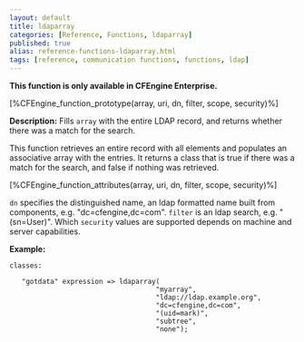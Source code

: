 ```yaml
---
layout: default
title: ldaparray
categories: [Reference, Functions, ldaparray]
published: true
alias: reference-functions-ldaparray.html
tags: [reference, communication functions, functions, ldap]
---
```


**This function is only available in CFEngine Enterprise.**

[%CFEngine_function_prototype(array, uri, dn, filter, scope, security)%]

**Description:** Fills `array` with the entire LDAP record, and returns 
whether there was a match for the search.

This function retrieves an entire record with all elements and populates
an associative array with the entries. It returns a class that is true
if there was a match for the search, and false if nothing was retrieved.

[%CFEngine_function_attributes(array, uri, dn, filter, scope, security)%]

`dn` specifies the distinguished name, an ldap formatted name built from 
components, e.g. "dc=cfengine,dc=com". `filter` is an ldap search, e.g. 
"(sn=User)". Which `security` values are supported depends on machine and
server capabilities.

**Example:**

```cf3
classes:

   "gotdata" expression => ldaparray(
                                    "myarray",
                                    "ldap://ldap.example.org",
                                    "dc=cfengine,dc=com",
                                    "(uid=mark)",
                                    "subtree",
                                    "none");
```
